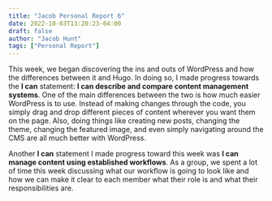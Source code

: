 ```yaml
---
title: "Jacob Personal Report 6"
date: 2022-10-03T13:20:23-04:00
draft: false
author: "Jacob Hunt"
tags: ["Personal Report"]
---
```


This week, we began discovering the ins and outs of WordPress and how the differences between it and Hugo. In doing so, I made progress towards the **I can** statement: **I can describe and compare content management systems**. One of the main differences between the two is how much easier WordPress is to use. Instead of making changes through the code, you simply drag and drop different pieces of content wherever you want them on the page. Also, doing things like creating new posts, changing the theme, changing the featured image, and even simply navigating around the CMS are all much better with WordPress.

Another **I can** statement I made progress toward this week was **I can manage content using established workflows**. As a group, we spent a lot of time this week discussing what our workflow is going to look like and how we can make it clear to each member what their role is and what their responsibilities are. 

